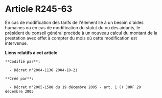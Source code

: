 # Article R245-63

En cas de modification des tarifs de l'élément lié à un besoin d'aides humaines ou en cas de modification du statut du ou des
aidants, le président du conseil général procède à un nouveau calcul du montant de la prestation avec effet à compter du mois
où cette modification est intervenue.

**Liens relatifs à cet article**

	**Codifié par**:

	  - Décret n°2004-1136 2004-10-21

	**Créé par**:

	  - Décret n°2005-1588 du 19 décembre 2005 - art. 1 () JORF 20 décembre 2005

